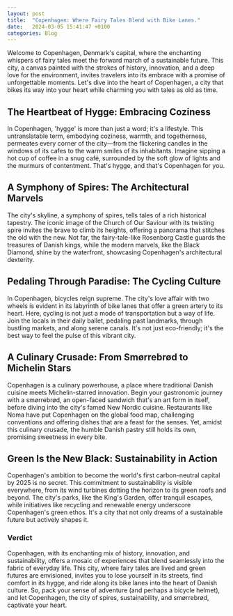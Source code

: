 ```yaml
---
layout: post
title:  "Copenhagen: Where Fairy Tales Blend with Bike Lanes."
date:   2024-03-05 15:41:47 +0100
categories: Blog
---
```


Welcome to Copenhagen, Denmark's capital, where the enchanting whispers of fairy tales meet the forward march of a sustainable future. This city, a canvas painted with the strokes of history, innovation, and a deep love for the environment, invites travelers into its embrace with a promise of unforgettable moments. Let's dive into the heart of Copenhagen, a city that bikes its way into your heart while charming you with tales as old as time.

## The Heartbeat of Hygge: Embracing Coziness
In Copenhagen, 'hygge' is more than just a word; it's a lifestyle. This untranslatable term, embodying coziness, warmth, and togetherness, permeates every corner of the city—from the flickering candles in the windows of its cafes to the warm smiles of its inhabitants. Imagine sipping a hot cup of coffee in a snug café, surrounded by the soft glow of lights and the murmurs of contentment. That's hygge, and that's Copenhagen for you.

## A Symphony of Spires: The Architectural Marvels
The city's skyline, a symphony of spires, tells tales of a rich historical tapestry. The iconic image of the Church of Our Saviour with its twisting spire invites the brave to climb its heights, offering a panorama that stitches the old with the new. Not far, the fairy-tale-like Rosenborg Castle guards the treasures of Danish kings, while the modern marvels, like the Black Diamond, shine by the waterfront, showcasing Copenhagen's architectural dexterity.

## Pedaling Through Paradise: The Cycling Culture
In Copenhagen, bicycles reign supreme. The city's love affair with two wheels is evident in its labyrinth of bike lanes that offer a green artery to its heart. Here, cycling is not just a mode of transportation but a way of life. Join the locals in their daily ballet, pedaling past landmarks, through bustling markets, and along serene canals. It's not just eco-friendly; it's the best way to feel the pulse of this vibrant city.

## A Culinary Crusade: From Smørrebrød to Michelin Stars
Copenhagen is a culinary powerhouse, a place where traditional Danish cuisine meets Michelin-starred innovation. Begin your gastronomic journey with a smørrebrød, an open-faced sandwich that's an art form in itself, before diving into the city's famed New Nordic cuisine. Restaurants like Noma have put Copenhagen on the global food map, challenging conventions and offering dishes that are a feast for the senses. Yet, amidst this culinary crusade, the humble Danish pastry still holds its own, promising sweetness in every bite.

## Green Is the New Black: Sustainability in Action
Copenhagen's ambition to become the world's first carbon-neutral capital by 2025 is no secret. This commitment to sustainability is visible everywhere, from its wind turbines dotting the horizon to its green roofs and beyond. The city's parks, like the King's Garden, offer tranquil escapes, while initiatives like recycling and renewable energy underscore Copenhagen's green ethos. It's a city that not only dreams of a sustainable future but actively shapes it.

### Verdict
Copenhagen, with its enchanting mix of history, innovation, and sustainability, offers a mosaic of experiences that blend seamlessly into the fabric of everyday life. This city, where fairy tales are lived and green futures are envisioned, invites you to lose yourself in its streets, find comfort in its hygge, and ride along its bike lanes into the heart of Danish culture. So, pack your sense of adventure (and perhaps a bicycle helmet), and let Copenhagen, the city of spires, sustainability, and smørrebrød, captivate your heart.
